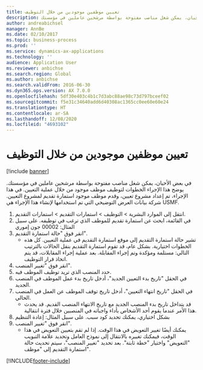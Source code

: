 ```yaml
---
title: تعيين موظفين موجودين من خلال التوظيف
description: في بعض الأحيان، يمكن شغل مناصب مفتوحة بواسطة مرشحين عاملين في مؤسستك.
author: andreabichsel
manager: AnnBe
ms.date: 02/10/2017
ms.topic: business-process
ms.prod: ''
ms.service: dynamics-ax-applications
ms.technology: ''
audience: Application User
ms.reviewer: anbichse
ms.search.region: Global
ms.author: anbichse
ms.search.validFrom: 2016-06-30
ms.dyn365.ops.version: AX 7.0.0
ms.openlocfilehash: 5df30e403c4b1c7d3abc88ae98c73d797bceef02
ms.sourcegitcommit: f5e31c34640add6d40308ac1365cc0ee60e60e24
ms.translationtype: HT
ms.contentlocale: ar-SA
ms.lasthandoff: 12/08/2020
ms.locfileid: "4693102"
---
```

# <a name="hire-existing-employees-through-recruitment"></a>تعيين موظفين موجودين من خلال التوظيف

[!include [banner](../../includes/banner.md)]

في بعض الأحيان، يمكن شغل مناصب مفتوحة بواسطة مرشحين عاملين في مؤسستك. يوضح هذا الإجراء الخطوات لتوظيف موظف موجود من خلال عملية التعيين. في هذا الإجراء، تم إعداد مشروع تعيين، وقدم موظف موجود استمارة تقديم لمشروع التعيين. شركة بيانات العرض التوضيحي التي تم استخدامها لإنشاء هذا الإجراء هي USMF.

1. انتقل إلى الموارد البشرية > التوظيف‬ > استمارات التقديم‬ > استمارات التقديم‬‬.
2. في القائمة، ابحث عن استمارة تقديم للموظف الذي ترغب في توظيفه. على سبيل المثال: 00002 جون إموري
3. انقر فوق "حالة استمارة التقديم‬".
    * تشير حالة استمارة التقديم إلى موقع استمارة التقديم في عملية التعيين.  كل هذه الخطوات اختيارية. بشكل عام، قد تقوم استمارة التقديم بنقل الحالات بالترتيب التالي: مستلمة ومؤكدة وتم إجراء المقابلة. بعد عملية إجراء المقابلات، قد يتم اتخاذ قرار التوظيف.  
4. انقر فوق "تغيير المنصب".
5. حدد المنصب الذي تريد توظيف الموظف فيه.
6. في الحقل "تاريخ بدء التعيين الجديد"، أدخل تاريخ بدء عمل الموظف في المنصب الجديد.  
7. في الحقل "تاريخ انتهاء التعيين"، أدخل تاريخ توقف الموظف عن العمل في المنصب الحالي.
    * قد يتداخل تاريخ بدء المنصب الجديد مع تاريخ الانتهاء المنصب القديم. قد يحدث هذا الأمر عندما يقوم أحد الأشخاص بأداء واجباته في المنصبين خلال فترة انتقالية.  
8. بشكل اختياري، يمكنك تحديد كود سبب. على سبيل المثال: إعادة التنظيم
9. انقر فوق "تغيير المنصب".
    * يمكنك أيضًا تغيير التعويض في هذا الوقت. إذا لم تقم بتعيين التعويض في هذا الوقت، فيمكنك تغييره بالانتقال إلى نموذج العامل وتحديد علامة التبويب "التعويض" واختيار "خطة ثابتة‬". بعد تحديد "تغيير المنصب"، سيتم تحديث حالة استمارة التقديم إلى "موظف".  



[!INCLUDE[footer-include](../../../../includes/footer-banner.md)]
